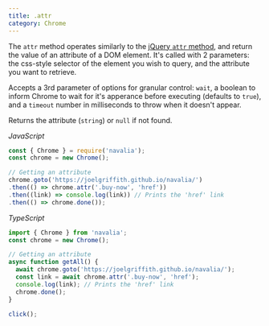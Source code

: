 ```yaml
---
title: .attr
category: Chrome
---
```


The `attr` method operates similarly to the [jQuery `attr` method](http://api.jquery.com/attr/), and return the value of an attribute of a DOM element. It's called with 2 parameters: the css-style selector of the element you wish to query, and the attribute you want to retrieve.

Accepts a 3rd parameter of options for granular control: `wait`, a boolean to inform Chrome to wait for it's apperance before executing (defaults to `true`), and a `timeout` number in milliseconds to throw when it doesn't appear.

Returns the attribute (`string`) or `null` if not found.

*JavaScript*
```js
const { Chrome } = require('navalia');
const chrome = new Chrome();

// Getting an attribute
chrome.goto('https://joelgriffith.github.io/navalia/')
.then(() => chrome.attr('.buy-now', 'href'))
.then((link) => console.log(link)) // Prints the 'href' link
.then(() => chrome.done());
```

*TypeScript*
```ts
import { Chrome } from 'navalia';
const chrome = new Chrome();

// Getting an attribute
async function getAll() {
  await chrome.goto('https://joelgriffith.github.io/navalia/');
  const link = await chrome.attr('.buy-now', 'href');
  console.log(link); // Prints the 'href' link
  chrome.done();
}

click();
```
